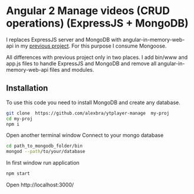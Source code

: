 # Angular 2 Manage videos (CRUD operations) (ExpressJS + MongoDB)  
I replaces ExpressJS server and MongoDB with angular-in-memory-web-api in my <a href="https://github.com/alexbra/ytplayer-manage">previous project</a>. 
For this purpose I consume Mongoose. 

All differences with previous project only in two places. I add bin/www and app.js files to handle ExpressJS and MongoDB and remove all angular-in-memory-web-api files and modules.

## Installation
To use this code you need to install MongoDB and create any database. 

```bash
git clone  https://github.com/alexbra/ytplayer-manage  my-proj
cd my-proj
npm i 
```

Open another terminal window
Connect to your mongo database
```bash
cd path_to_mongodb_folder/bin
mongod --path/to/your/database
```

In first window run application 
```bash
npm start
```

Open http://localhost:3000/

